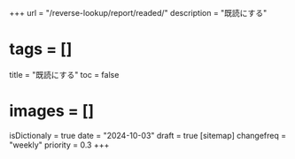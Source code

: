 +++
url = "/reverse-lookup/report/readed/"
description = "既読にする"
# tags = []
title = "既読にする"
toc = false
# images = []
isDictionaly = true
date = "2024-10-03"
draft = true
[sitemap]
  changefreq = "weekly"
  priority = 0.3
+++
